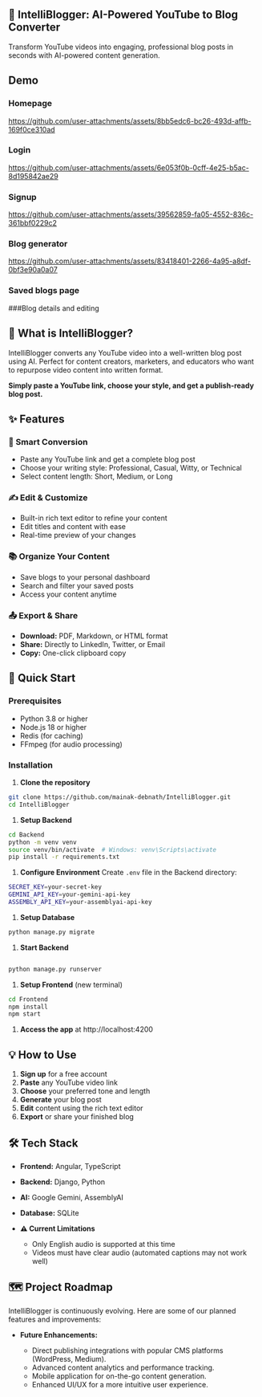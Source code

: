 ## 📝 IntelliBlogger: AI-Powered YouTube to Blog Converter

Transform YouTube videos into engaging, professional blog posts in seconds with AI-powered content generation.

## Demo
### Homepage
https://github.com/user-attachments/assets/8bb5edc6-bc26-493d-affb-169f0ce310ad

### Login
https://github.com/user-attachments/assets/6e053f0b-0cff-4e25-b5ac-8d195842ae29
### Signup
https://github.com/user-attachments/assets/39562859-fa05-4552-836c-361bbf0229c2
### Blog generator
https://github.com/user-attachments/assets/83418401-2266-4a95-a8df-0bf3e90a0a07
### Saved blogs page

###Blog details and editing

## 🎯 What is IntelliBlogger?

IntelliBlogger converts any YouTube video into a well-written blog post using AI. Perfect for content creators, marketers, and educators who want to repurpose video content into written format.

**Simply paste a YouTube link, choose your style, and get a publish-ready blog post.**

## ✨ Features

### 🎥 Smart Conversion

- Paste any YouTube link and get a complete blog post
- Choose your writing style: Professional, Casual, Witty, or Technical
- Select content length: Short, Medium, or Long

### ✍️ Edit & Customize

- Built-in rich text editor to refine your content
- Edit titles and content with ease
- Real-time preview of your changes

### 📚 Organize Your Content

- Save blogs to your personal dashboard
- Search and filter your saved posts
- Access your content anytime

### 📤 Export & Share

- **Download:** PDF, Markdown, or HTML format
- **Share:** Directly to LinkedIn, Twitter, or Email
- **Copy:** One-click clipboard copy

## 🚀 Quick Start

### Prerequisites

- Python 3.8 or higher
- Node.js 18 or higher
- Redis (for caching)
- FFmpeg (for audio processing)

### Installation

1.  **Clone the repository**

```bash
git clone https://github.com/mainak-debnath/IntelliBlogger.git
cd IntelliBlogger
```

1.  **Setup Backend**

```bash
cd Backend
python -m venv venv
source venv/bin/activate  # Windows: venv\Scripts\activate
pip install -r requirements.txt
```

1.  **Configure Environment** Create `.env` file in the Backend directory:

```bash
SECRET_KEY=your-secret-key
GEMINI_API_KEY=your-gemini-api-key
ASSEMBLY_API_KEY=your-assemblyai-api-key
```

1.  **Setup Database**

```bash
python manage.py migrate
```

1.  **Start Backend**

```bash

python manage.py runserver
```

1.  **Setup Frontend** (new terminal)

```bash
cd Frontend
npm install
npm start
```

1.  **Access the app** at http://localhost:4200

## 💡 How to Use

1.  **Sign up** for a free account
2.  **Paste** any YouTube video link
3.  **Choose** your preferred tone and length
4.  **Generate** your blog post
5.  **Edit** content using the rich text editor
6.  **Export** or share your finished blog

## 🛠️ Tech Stack

- **Frontend:** Angular, TypeScript
- **Backend:** Django, Python
- **AI:** Google Gemini, AssemblyAI
- **Database:** SQLite

- **⚠️ Current Limitations**

  - Only English audio is supported at this time
  - Videos must have clear audio (automated captions may not work well)

## 🗺️ Project Roadmap

IntelliBlogger is continuously evolving. Here are some of our planned features and improvements:

- **Future Enhancements:**

  - Direct publishing integrations with popular CMS platforms (WordPress, Medium).
  - Advanced content analytics and performance tracking.
  - Mobile application for on-the-go content generation.
  - Enhanced UI/UX for a more intuitive user experience.
